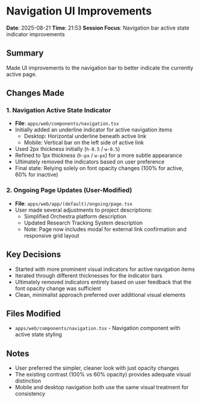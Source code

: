 # Navigation UI Improvements
**Date**: 2025-08-21
**Time**: 21:53
**Session Focus**: Navigation bar active state indicator improvements

## Summary
Made UI improvements to the navigation bar to better indicate the currently active page.

## Changes Made

### 1. Navigation Active State Indicator
- **File**: `apps/web/components/navigation.tsx`
- Initially added an underline indicator for active navigation items
  - Desktop: Horizontal underline beneath active link
  - Mobile: Vertical bar on the left side of active link
- Used 2px thickness initially (`h-0.5` / `w-0.5`)
- Refined to 1px thickness (`h-px` / `w-px`) for a more subtle appearance
- Ultimately removed the indicators based on user preference
- Final state: Relying solely on font opacity changes (100% for active, 60% for inactive)

### 2. Ongoing Page Updates (User-Modified)
- **File**: `apps/web/app/(default)/ongoing/page.tsx`
- User made several adjustments to project descriptions:
  - Simplified Orchestra platform description
  - Updated Research Tracking System description
  - Note: Page now includes modal for external link confirmation and responsive grid layout

## Key Decisions
- Started with more prominent visual indicators for active navigation items
- Iterated through different thicknesses for the indicator bars
- Ultimately removed indicators entirely based on user feedback that the font opacity change was sufficient
- Clean, minimalist approach preferred over additional visual elements

## Files Modified
- `apps/web/components/navigation.tsx` - Navigation component with active state styling

## Notes
- User preferred the simpler, cleaner look with just opacity changes
- The existing contrast (100% vs 60% opacity) provides adequate visual distinction
- Mobile and desktop navigation both use the same visual treatment for consistency